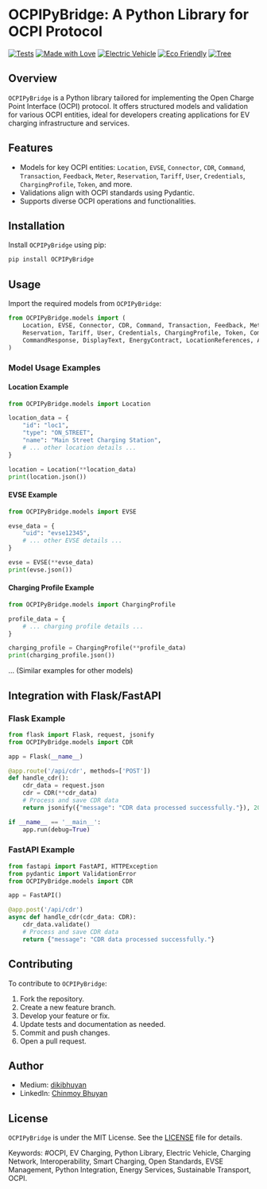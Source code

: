 # OCPIPyBridge: A Python Library for OCPI Protocol

[![Tests](https://img.shields.io/badge/tests-passing-brightgreen)](https://github.com/hyndex/OCPIPyBridge)
[![Made with Love](https://img.shields.io/badge/made%20with-love-ff69b4)](https://github.com/hyndex/OCPIPyBridge)
[![Electric Vehicle](https://img.shields.io/badge/electric-vehicle-blue)](https://github.com/hyndex/OCPIPyBridge)
[![Eco Friendly](https://img.shields.io/badge/eco-friendly-green)](https://github.com/hyndex/OCPIPyBridge)
[![Tree](https://img.shields.io/badge/tree-%F0%9F%8C%B3-green)](https://github.com/hyndex/OCPIPyBridge)

## Overview

`OCPIPyBridge` is a Python library tailored for implementing the Open Charge Point Interface (OCPI) protocol. It offers structured models and validation for various OCPI entities, ideal for developers creating applications for EV charging infrastructure and services.

## Features

- Models for key OCPI entities: `Location`, `EVSE`, `Connector`, `CDR`, `Command`, `Transaction`, `Feedback`, `Meter`, `Reservation`, `Tariff`, `User`, `Credentials`, `ChargingProfile`, `Token`, and more.
- Validations align with OCPI standards using Pydantic.
- Supports diverse OCPI operations and functionalities.

## Installation

Install `OCPIPyBridge` using pip:

```bash
pip install OCPIPyBridge
```

## Usage

Import the required models from `OCPIPyBridge`:

```python
from OCPIPyBridge.models import (
    Location, EVSE, Connector, CDR, Command, Transaction, Feedback, Meter,
    Reservation, Tariff, User, Credentials, ChargingProfile, Token, CommandResult,
    CommandResponse, DisplayText, EnergyContract, LocationReferences, AuthorizationInfo
)
```

### Model Usage Examples

#### Location Example

```python
from OCPIPyBridge.models import Location

location_data = {
    "id": "loc1",
    "type": "ON_STREET",
    "name": "Main Street Charging Station",
    # ... other location details ...
}

location = Location(**location_data)
print(location.json())
```

#### EVSE Example

```python
from OCPIPyBridge.models import EVSE

evse_data = {
    "uid": "evse12345",
    # ... other EVSE details ...
}

evse = EVSE(**evse_data)
print(evse.json())
```

#### Charging Profile Example

```python
from OCPIPyBridge.models import ChargingProfile

profile_data = {
    # ... charging profile details ...
}

charging_profile = ChargingProfile(**profile_data)
print(charging_profile.json())
```

... (Similar examples for other models)

## Integration with Flask/FastAPI

### Flask Example

```python
from flask import Flask, request, jsonify
from OCPIPyBridge.models import CDR

app = Flask(__name__)

@app.route('/api/cdr', methods=['POST'])
def handle_cdr():
    cdr_data = request.json
    cdr = CDR(**cdr_data)
    # Process and save CDR data
    return jsonify({"message": "CDR data processed successfully."}), 200

if __name__ == '__main__':
    app.run(debug=True)
```

### FastAPI Example

```python
from fastapi import FastAPI, HTTPException
from pydantic import ValidationError
from OCPIPyBridge.models import CDR

app = FastAPI()

@app.post('/api/cdr')
async def handle_cdr(cdr_data: CDR):
    cdr_data.validate()
    # Process and save CDR data
    return {"message": "CDR data processed successfully."}

```

## Contributing

To contribute to `OCPIPyBridge`:

1. Fork the repository.
2. Create a new feature branch.
3. Develop your feature or fix.
4. Update tests and documentation as needed.
5. Commit and push changes.
6. Open a pull request.

## Author

- Medium: [dikibhuyan](https://medium.com/@dikibhuyan)
- LinkedIn: [Chinmoy Bhuyan](https://www.linkedin.com/in/chinmoy-bhuyan-785b73ba/)

## License

`OCPIPyBridge` is under the MIT License. See the [LICENSE](LICENSE.md) file for details.

Keywords: #OCPI, EV Charging, Python Library, Electric Vehicle, Charging Network, Interoperability, Smart Charging, Open Standards, EVSE Management, Python Integration, Energy Services, Sustainable Transport, OCPI.
